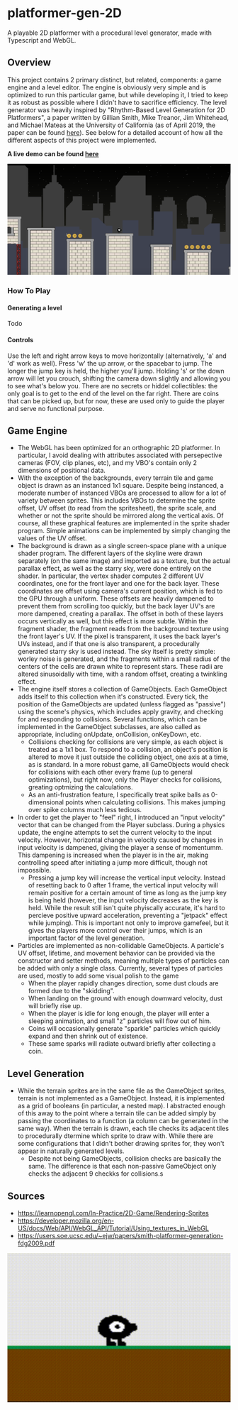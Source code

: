 # platformer-gen-2D
A playable 2D platformer with a procedural level generator, made with Typescript and WebGL.

## Overview
This project contains 2 primary distinct, but related, components: a game engine and a level editor. The engine is obviously very simple and is optimized to run this particular game, but while developing it, I tried to keep it as robust as possible where I didn't have to sacrifice efficiency. The level generator was heavily inspired by "Rhythm-Based Level Generation for 2D Platformers", a paper written by Gillian Smith, Mike Treanor, Jim Whitehead, and Michael Mateas at the University of California (as of April 2019, the paper can be found [here](https://users.soe.ucsc.edu/~ejw/papers/smith-platformer-generation-fdg2009.pdf)). See below for a detailed account of how all the different aspects of this project were implemented. 

__A live demo can be found [here](https://sgalban.github.io/platformer-gen-2D/)__

![](img/gameScreenshot.png)

### How To Play
#### Generating a level
Todo
#### Controls
Use the left and right arrow keys to move horizontally (alternatively, 'a' and 'd' work as well). Press 'w' the up arrow, or the spacebar to jump. The longer the jump key is held, the higher you'll jump. Holding 's' or the down arrow will let you crouch, shifting the camera down slightly and allowing you to see what's below you. There are no secrets or hiddel collectibles: the only goal is to get to the end of the level on the far right. There are coins that can be picked up, but for now, these are used only to guide the player and serve no functional purpose.

## Game Engine
- The WebGL has been optimized for an orthographic 2D platformer. In particular, I avoid dealing with attributes associated with persepective cameras (FOV, clip planes, etc), and my VBO's contain only 2 dimensions of positional data.
- With the exception of the backgrounds, every terrain tile and game object is drawn as an instanced 1x1 square. Despite being instanced, a moderate number of instanced VBOs are processed to allow for a lot of variety between sprites. This includes VBOs to determine the sprite offset, UV offset (to read from the spritesheet), the sprite scale, and whether or not the sprite should be mirrored along the vertical axis. Of course, all these graphical features are implemented in the sprite shader program. Simple animations can be implemented by simply changing the values of the UV offset.
- The background is drawn as a single screen-space plane with a unique shader program. The different layers of the skyline were drawn separately (on the same image) and imported as a texture, but the actual parallax effect, as well as the starry sky, were done entirely on the shader. In particular, the vertex shader computes 2 different UV coordinates, one for the front layer and one for the back layer. These coordinates are offset using camera's current position, which is fed to the GPU through a uniform. These offsets are heavily dampened to prevent them from scrolling too quickly, but the back layer UV's are more dampened, creating a parallax. The offset in both of these layers occurs vertically as well, but this effect is more subtle. Within the fragment shader, the fragment reads from the background texture using the front layer's UV. If the pixel is transparent, it uses the back layer's UVs instead, and if that one is also transparent, a procedurally generated starry sky is used instead. The sky itself is pretty simple: worley noise is generated, and the fragments within a small radius of the centers of the cells are drawn white to represent stars. These radii are altered sinusoidally with time, with a random offset, creating a twinkling effect.
- The engine itself stores a collection of GameObjects. Each GameObject adds itself to this collection when it's constructed. Every tick, the position of the GameObjects are updated (unless flagged as "passive") using the scene's physics, which includes apply gravity, and checking for and responding to collisions. Several functions, which can be implemented in the GameObject subclasses, are also called as appropriate, including onUpdate, onCollision, onKeyDown, etc.
    - Collisions checking for collisions are very simple, as each object is treated as a 1x1 box. To respond to a collision, an object's position is altered to move it just outside the colliding object, one axis at a time, as is standard. In a more robust game, all GameObjects would check for collisions with each other every frame (up to general optimizations), but right now, only the Player checks for collisions, greating optmizing the calculations.
    - As an anti-frustration feature, I specifically treat spike balls as 0-dimensional points when calculating collisions. This makes jumping over spike columns much less tedious.
- In order to get the player to "feel" right, I introduced an "input velocity" vector that can be changed from the Player subclass. During a physics update, the engine attempts to set the current velocity to the input velocity. However, horizontal change in velocity caused by changes in input velocity is dampened, giving the player a sense of momentumm. This dampening is increased when the player is in the air, making controlling speed after initiating a jump more difficult, though not impossible.
    - Pressing a jump key will increase the vertical input velocity. Instead of resetting back to 0 after 1 frame, the vertical input velocity will remain positive for a certain amount of time as long as the jump key is being held (however, the input velocity decreases as the key is held. While the result still isn't quite phyiscally accurate, it's hard to percieve positive upward acceleration, preventing a "jetpack" effect while jumping). This is important not only to improve gamefeel, but it gives the players more control over their jumps, which is an important factor of the level generation.
- Particles are implemented as non-collidable GameObjects. A particle's UV offset, lifetime, and movement behavior can be provided via the constructor and setter methods, meaning multiple types of particles can be added with only a single class. Currently, several types of particles are used, mostly to add some visual polish to the game
    - When the player rapidly changes direction, some dust clouds are formed due to the "skidding".
    - When landing on the ground with enough downward velocity, dust will briefly rise up.
    - When the player is idle for long enough, the player will enter a sleeping animation, and small "z" particles will flow out of him.
    - Coins will occasionally generate "sparkle" particles which quickly expand and then shrink out of existence.
    - These same sparks will radiate outward briefly after collecting a coin.

## Level Generation
- While the terrain sprites are in the same file as the GameObject sprites, terrain is not implemented as a GameObject. Instead, it is implemented as a grid of booleans (in particular, a nested map). I abstracted enough of this away to the point where a terrain tile can be added simply by passing the coordinates to a function (a column can be generated in the same way). When the terrain is drawn, each tile checks its adjacent tiles to procedurally dtermine which sprite to draw with. While there are some configurations that I didn't bother drawing sprites for, they won't appear in naturally generated levels.
    - Despite not being GameObjects, collision checks are basically the same. The difference is that each non-passive GameObject only checks the adjacent 9 checkks for collisions.s

## Sources
- https://learnopengl.com/In-Practice/2D-Game/Rendering-Sprites
- https://developer.mozilla.org/en-US/docs/Web/API/WebGL_API/Tutorial/Using_textures_in_WebGL
- https://users.soe.ucsc.edu/~ejw/papers/smith-platformer-generation-fdg2009.pdf

![](img/hereheis.gif)
